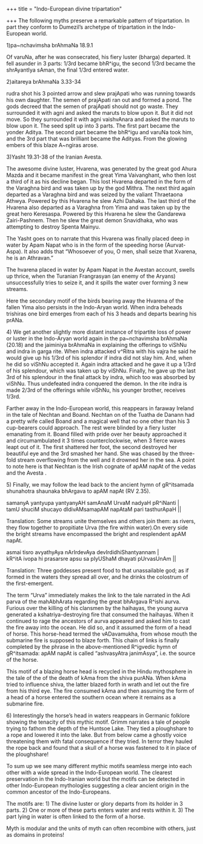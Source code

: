 +++
title = "Indo-European divine tripartation"

+++
The following myths preserve a remarkable pattern of tripartation. In
part they conform to Dumezil’s archetype of tripartation in the
Indo-European world.

1)pa\~nchavimsha brAhmaNa 18.9.1

Of varuNa, after he was consecrated, his fiery luster (bharga) departed.
It fell asunder in 3 parts: 1/3rd became bhR^igu, the second 1/3rd
became the shrAyantIya sAman, the final 1/3rd entered water.

2)aitareya brAhmaNa 3.33-34

rudra shot his 3 pointed arrow and slew prajApati who was running
towards his own daughter. The semen of prajApati ran out and formed a
pond. The gods decreed that the semen of prajApati should not go waste.
They surrounded it with agni and asked the maruts to blow upon it. But
it did not move. So they surrounded it with agni vaishvAnara and asked
the maruts to blow upon it. The seed split up into 3 parts. The first
part became the yonder Aditya. The second part became the bhR^igu and
varuNa took him, and the 3rd part that was brilliant became the Adityas.
From the glowing embers of this blaze A\~ngiras arose.

3)Yasht 19.31-38 of the Iranian Avesta.

The awesome divine luster, Hvarena, was generated by the great god Ahura
Mazda and it became manifest in the great Yima Vaivanghant, who then
lost a third of it as his decline began. This lost Hvarena departed in
the form of the Varaghna bird and was taken up by the god Mithra. The
next third again departed as a Varaghna bird and was seized by the
valiant Thraetaona Athwya. Powered by this Hvarena he slew Azhi Dahaka.
The last third of the Hvarena also departed as a Varaghna from Yima and
was taken up by the great hero Keresaspa. Powered by this Hvarena he
slew the Gandarewa Zairi-Pashnem. Then he slew the great demon
Snavidhaka, who was attempting to destroy Spenta Mainyu.

The Yasht goes on to narrate that this Hvarena was finally placed deep
in water by Apam Napat who is in the form of the speeding horse
(Aurvat-Aspa). It also adds that “Whosoever of you, O men, shall seize
that Xvarena, he is an Athravan.”

The hvarena placed in water by Apam Napat in the Avestan account, swells
up thrice, when the Turanian Frangrasyan (an enemy of the Aryans)
unsuccessfully tries to seize it, and it spills the water over forming 3
new streams.

Here the secondary motif of the birds bearing away the Hvarena of the
fallen Yima also persists in the Indo-Aryan world. When indra beheads
trishiras one bird emerges from each of his 3 heads and departs bearing
his prANa.

4\) We get another slightly more distant instance of tripartite loss of
power or luster in the Indo-Aryan world again in the pa\~nchavimsha
brAhmaNa (20.18) and the jaiminiya brAhmaNa in explaining the offerings
to viShNu and indra in garga rite. When indra attacked v^Ritra with his
vajra he said he would give up his 1/3rd of his splendor if indra did
not slay him. And, when he did so viShNu accepted it. Again indra
attacked and he gave it up a 1/3rd of his splendour, which was taken up
by viShNu. Finally, he gave up the last 3rd of his splendour in the
final attack by indra, which too was absorbed by viShNu. Thus undefeated
indra conquered the demon. In the rite indra is made 2/3rd of the
offerings while viShNu, his younger brother, receives 1/3rd.

Farther away in the Indo-European world, this reappears in faraway
Ireland in the tale of Nechtan and Boand. Nechtan on of the Tuatha de
Danann had a pretty wife called Boand and a magical well that no one
other than his 3 cup-bearers could approach. The rest were blinded by a
fiery luster emanating from it. Boand filled with pride over her beauty
approached it and circumambulated it 3 times counterclockwise, when 3
fierce waves leapt out of it. The first shattered her foot, the second
destroyed her beautiful eye and the 3rd smashed her hand. She was chased
by the three-fold stream overflowing from the well and it drowned her in
the sea. A point to note here is that Nechtan is the Irish cognate of
apAM napAt of the vedas and the Avesta .

5\) Finally, we may follow the lead back to the ancient hymn of
gR^itsamada shunahotra shaunaka bhArgava to apAM napAt (RV 2.35).

samanyA yantyupa yantyanyAH samAnaM UrvaM nadyaH pR^iNanti |  
tamU shuciM shucayo dIdivAMsamapAM napAtaM pari tasthurApaH ||

Translation: Some streams unite themselves and others join them: as
rivers, they flow together to propitiate Urva (the fire within water).On
every side the bright streams have encompassed the bright and
resplendent apAM napAt.

asmai tisro avyathyAya nArIrdevAya devIrdidhiShantyannam |  
kR^itA ivopa hi prasarsre apsu sa pIyUShaM dhayati pUrvasUnAm ||

Translation: Three goddesses present food to that unassailable god; as
if formed in the waters they spread all over, and he drinks the
colostrum of the first-emergent.

The term “Urva” immediately makes the link to the tale narrated in the
Adi parva of the mahAbhArata regarding the great bhArgava R^ishi aurva.
Furious over the killing of his clansmen by the haihayas, the young
aurva generated a kshatriya-destroying fire that consumed the haihayas.
When it continued to rage the ancestors of aurva appeared and asked him
to cast the fire away into the ocean. He did so, and it assumed the form
of a head of horse. This horse-head termed the vADavamukha, from whose
mouth the submarine fire is supposed to blaze forth. This chain of links
is finally completed by the phrase in the above-mentioned R^igvedic hymn
of gR^itsamada: apAM napAt is called “ashvasyAtra janimAsya”, i.e. the
source of the horse.

This motif of a blazing horse head is recycled in the Hindu mythosphere
in the tale of the of the death of kAma from the shiva purANa. When kAma
tried to influence shiva, the latter blazed forth in wrath and let out
the fire from his third eye. The fire consumed kAma and then assuming
the form of a head of a horse entered the southern ocean where it
remains as a submarine fire.

6\) Interestingly the horse’s head in waters reappears in Germanic
folklore showing the tenacity of this mythic motif. Grimm narrates a
tale of people trying to fathom the depth of the Huntsoe Lake. They tied
a ploughshare to a rope and lowered it into the lake. But from below
came a ghostly voice threatening them with fatal consequence if they
tried. In terror they hauled the rope back and found that a skull of a
horse was fastened to it in place of the ploughshare\!

To sum up we see many different mythic motifs seamless merge into each
other with a wide spread in the Indo-European world. The clearest
preservation in the Indo-Iranian world but the motifs can be detected in
other Indo-European mythologies suggesting a clear ancient origin in the
common ancestor of the Indo-Europeans.

The motifs are: 1) The divine luster or glory departs from its holder in
3 parts. 2) One or more of these parts enters water and rests within it.
3) The part lying in water is often linked to the form of a horse.

Myth is modular and the units of myth can often recombine with others,
just as domains in proteins\!
